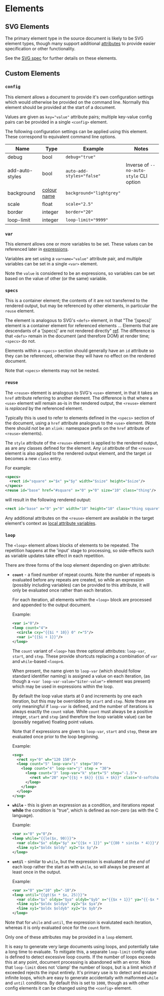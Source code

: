 # Elements

## SVG Elements

The primary element type in the source document is likely to be SVG element types, though many support additional [attributes](attributes) to provide easier specification or other functionality.

See the [SVG spec](https://www.w3.org/TR/SVG11/) for further details on these elements.

## Custom Elements

### `config`

This element allows a document to provide it's own configuration settings which would otherwise be provided on the command line.
Normally this element should be provided at the start of a document.

Values are given as `key="value"` attribute pairs; multiple key-value config pairs can be provided in a single `<config>` element.

The following configuration settings can be applied using this element. These correspond to equivalent command line options.

| Name | Type | Example | Notes |
| --- | --- | --- | --- |
| debug | bool | `debug="true"` |
| add-auto-styles | bool | `auto-add-styles="false"` | Inverse of `--no-auto-style` CLI option |
| background | [colour name](https://www.w3.org/TR/SVG11/types.html#ColorKeywords) | `background="lightgrey"` |
| scale | float | `scale="2.5"` |
| border | integer | `border="20"` |
| loop-limit | integer | `loop-limit="9999"` |

### `var`

This element allows one or more variables to be set. These values can be referenced later in [expressions](expressions#variables).

Variables are set using a `varname="value"` attribute pair, and multiple variables can be set in a single `<var>` element.

Note the `value` is considered to be an expressions, so variables can be set based on the value of other (or the same) variable.

### `specs`

This is a container element; the contents of it are not transferred to the rendered output, but may be referenced by other elements,
in particular the `reuse` element.

The element is analogous to SVG's `<defs>` element, in that "The ‘[specs]’ element is a container element for referenced elements ...
Elements that are descendants of a ‘[specs]’ are not rendered directly" [ref](https://www.w3.org/TR/SVG11/struct.html#DefsElement).
The difference is that `<defs>` remain in the document (and therefore DOM) at render time; `<specs>` do not.

Elements within a `<specs>` section should generally have an `id` attribute so they can be referenced, otherwise they will have no effect on the rendered document.

Note that `<specs>` elements may not be nested.

### `reuse`

The `<reuse>` element is analogous to SVG's `<use>` element, in that it takes an `href` attribute referring to another element.
The difference is that where a `<use>` element will remain as-is in the rendered output, the `<reuse>` element is _replaced_ by the referenced element.

Typically this is used to refer to elements defined in the `<specs>` section of the document, using a `href` attribute analogous to the `<use>` element.
(Note there should _not_ be an `xlink:` namespace prefix on the `href` attribute of `<reuse>` elements).

The `style` attribute of the `<reuse>` element is applied to the rendered output, as are any classes defined for the element.
Any `id` attribute of the `<reuse>` element is also applied to the rendered output element, and the target `id` becomes a new `class` entry.

For example:

```xml
<specs>
  <rect id="square" x="$x" y="$y" width="$size" height="$size"/>
</specs>
<reuse id="base" href="#square" x="0" y="0" size="10" class="thing"/>
```

will result in the following rendered output:

```xml
<rect id="base" x="0" y="0" width="10" height="10" class="thing square"/>
```

Any additional attributes on the `<reuse>` element are available in the target element's context as [local attribute variables](expressions#variable-references).


### `loop`

The `<loop>` element allows blocks of elements to be repeated. The repetition happens at the 'input' stage to processing,
so side-effects such as variable updates take effect in each repetition.

There are three forms of the loop element depending on given attribute:

* **`count`** - a fixed number of repeat counts. Note the number of repeats is evaluated before any repeats are created,
  so while an expression (possibly including variables) can be provided to this attribute, it will only be evaluated once rather than each iteration.

  For each iteration, all elements within the `<loop>` block are processed and appended to the output document.

  Example:

  ```xml
  <var i="0"/>
  <loop count="4">
    <circle cxy="{{$i * 10}} 0" r="5"/>
    <var i="{{$i + 1}}"/>
  </loop>
  ```

  The `count` variant of `<loop>` has three optional attributes: `loop-var`, `start`, and `step`.
  These provide shortcuts replacing a combination of `var` and `while`-based `<loop>`s.

  When present, the name given to `loop-var` (which should follow standard identifier naming) is assigned a value on each iteration,
  (as though a `<var loop-var-value="$iter-value">` element was present) which may be used in expressions within the loop.

  By default the loop value starts at 0 and increments by one each iteration, but this may be overridden by `start` and `step`.
  Note these are only meaningful if `loop-var` is defined, and the number of iterations is always exactly the `count` value.
  While `count` must always be a positive integer, `start` and `step` (and therefore the loop variable value) can be (possibly negative) floating point values.

  Note that if expressions are given to `loop-var`, `start` and `step`, these are evaluated once prior to the loop beginning.

  Example:

  ```xml
  <svg>
    <rect xy="0" wh="120 150"/>
    <loop count="5" loop-var="i" step="30">
      <loop count="4" loop-var="j" step = "30">
        <loop count="3" loop-var="k" start="5" step="-1.5">
          <rect wh="20" xy="{{$j + $k}} {{$i + $k}}" class="d-softshadow"/>
        </loop>
      </loop>
    </loop>
  </svg>
  ```

* **`while`** - this is given an expression as a condition, and iterations repeat **while** the condition is "true", which is defined as non-zero (as with the C language).

  Example:

  ```xml
  <var x="0" y="0"/>
  <loop while="{{le($x, 90)}}">
    <var oldx="$x" oldy="$y" x="{{$x + 1}}" y="{{80 * sin($x * 4)}}"/>
    <line xy1="$oldx $oldy" xy2="$x $y"/>
  </loop>
  ```

* **`until`** - similar to `while`, but the expression is evaluated at the *end* of each loop rather the start as with `while`, so will always be present at least once in the output.

  Example:

  ```xml
  <var x="0" ya="10" yb="-10"/>
  <loop until="{{gt($x * $x, 25)}}">
    <var oldx="$x" oldya="$ya" oldyb="$yb" x="{{$x + 1}}" ya="{{-$x * $x - 10}}" yb="{{$x * $x - 10}}"/>
    <line xy1="$oldx $oldya" xy2="$x $ya"/>
    <line xy1="$oldx $oldyb" xy2="$x $yb"/>
  </loop>
  ```

Note that for `while` and `until`, the expression is evalutated each iteration, whereas it is only evaluated once for the `count` form.

Only one of these attributes may be provided in a `loop` element.

It is easy to generate very large documents using loops, and potentially take a long time to evaluate.
To mitigate this, a separate `loop-limit` config value is defined to detect excessive loop counts. If the number of loops exceeds this at any point, document processing is abandoned with an error.
Note that `loop-limit` does not 'clamp' the number of loops, but is a limit which if exceeded rejects the input entirely. It's primary use is to detect and escape infinite loops, which are easy to generate accidentally with malformed `while` and `until` conditions.
By default this is set to `1000`, though as with other config elements it can be changed using the `<config>` element.

